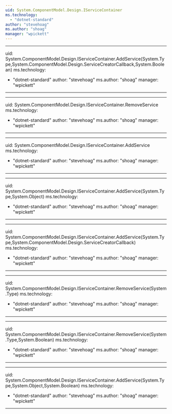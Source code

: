 ```yaml
---
uid: System.ComponentModel.Design.IServiceContainer
ms.technology: 
  - "dotnet-standard"
author: "stevehoag"
ms.author: "shoag"
manager: "wpickett"
---
```


---
uid: System.ComponentModel.Design.IServiceContainer.AddService(System.Type,System.ComponentModel.Design.ServiceCreatorCallback,System.Boolean)
ms.technology: 
  - "dotnet-standard"
author: "stevehoag"
ms.author: "shoag"
manager: "wpickett"
---

---
uid: System.ComponentModel.Design.IServiceContainer.RemoveService
ms.technology: 
  - "dotnet-standard"
author: "stevehoag"
ms.author: "shoag"
manager: "wpickett"
---

---
uid: System.ComponentModel.Design.IServiceContainer.AddService
ms.technology: 
  - "dotnet-standard"
author: "stevehoag"
ms.author: "shoag"
manager: "wpickett"
---

---
uid: System.ComponentModel.Design.IServiceContainer.AddService(System.Type,System.Object)
ms.technology: 
  - "dotnet-standard"
author: "stevehoag"
ms.author: "shoag"
manager: "wpickett"
---

---
uid: System.ComponentModel.Design.IServiceContainer.AddService(System.Type,System.ComponentModel.Design.ServiceCreatorCallback)
ms.technology: 
  - "dotnet-standard"
author: "stevehoag"
ms.author: "shoag"
manager: "wpickett"
---

---
uid: System.ComponentModel.Design.IServiceContainer.RemoveService(System.Type)
ms.technology: 
  - "dotnet-standard"
author: "stevehoag"
ms.author: "shoag"
manager: "wpickett"
---

---
uid: System.ComponentModel.Design.IServiceContainer.RemoveService(System.Type,System.Boolean)
ms.technology: 
  - "dotnet-standard"
author: "stevehoag"
ms.author: "shoag"
manager: "wpickett"
---

---
uid: System.ComponentModel.Design.IServiceContainer.AddService(System.Type,System.Object,System.Boolean)
ms.technology: 
  - "dotnet-standard"
author: "stevehoag"
ms.author: "shoag"
manager: "wpickett"
---

